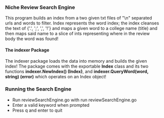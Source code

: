 ### Niche Review Search Engine
This program builds an index from a two given txt files of "\n" separated urls
and words to filter. Index represents the word index; the index cleanses the text
of {'.', ';', ',', '!'} and maps a given word to a college name (title) and then
maps said name to a slice of ints representing where in the review body the word
was found!

#### The indexer Package
The indexer package loads the data into memory and builds the given index! The
package comes with the exportable **Index** class and its two functions
**indexer.NewIndex() (Index)**, and **indexer.QueryWord(word, string) (error)**
which operates on an Index object!

### Running the Search Engine
* Run reviewSearchEngine.go with run reviewSearchEngine.go
* Enter a valid keyword when prompted
* Press q and enter to quit
